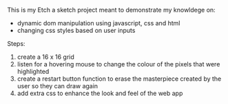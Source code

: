 This is my Etch a sketch project meant to demonstrate my knowldege on:
* dynamic dom manipulation using javascript, css and html 
* changing css styles based on user inputs

Steps:
1. create a 16 x 16 grid
2. listen for a hovering mouse to change the colour of the pixels that were highlighted
3. create a restart button function to erase the masterpiece created by the user so they can draw again
4. add extra css to enhance the look and feel of the web app 